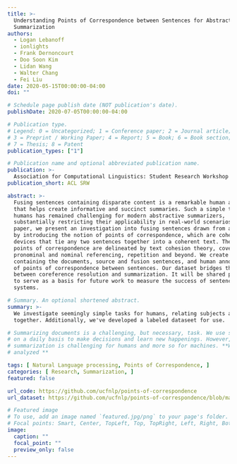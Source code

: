 ```yaml
---
title: >-
  Understanding Points of Correspondence between Sentences for Abstractive 
  Summarization
authors: 
  - Logan Lebanoff
  - ionlights
  - Frank Dernoncourt
  - Doo Soon Kim
  - Lidan Wang
  - Walter Chang
  - Fei Liu
date: 2020-05-15T00:00:00-04:00 
doi: ""

# Schedule page publish date (NOT publication's date).
publishDate: 2020-07-05T00:00:00-04:00

# Publication type.
# Legend: 0 = Uncategorized; 1 = Conference paper; 2 = Journal article;
# 3 = Preprint / Working Paper; 4 = Report; 5 = Book; 6 = Book section;
# 7 = Thesis; 8 = Patent
publication_types: ["1"]

# Publication name and optional abbreviated publication name.
publication: >-
  Association for Computational Linguistics: Student Research Workshop
publication_short: ACL SRW

abstract: >-
  Fusing sentences containing disparate content is a remarkable human ability
  that helps create informative and succinct summaries. Such a simple task for
  humans has remained challenging for modern abstractive summarizers,
  substantially restricting their applicability in real-world scenarios. In this
  paper, we present an investigation into fusing sentences drawn from a document
  by introducing the notion of points of correspondence, which are cohesive
  devices that tie any two sentences together into a coherent text. The types of
  points of correspondence are delineated by text cohesion theory, covering
  pronominal and nominal referencing, repetition and beyond. We create a dataset
  containing the documents, source and fusion sentences, and human annotations
  of points of correspondence between sentences. Our dataset bridges the gap
  between coreference resolution and summarization. It will be shared publicly
  to serve as a basis for future work to measure the success of sentence fusion
  systems.

# Summary. An optional shortened abstract.
summary: >-
  We investigate seemingly simple tasks for humans, relating subjects and pronouns
  together. Additionally, we've developed a labeled dataseet for use.

# Summarizing documents is a challenging, but necessary, task. We use summaries
# on a daily basis to make decisions and learn new happenings. However, 
# summarization is challenging for humans and more so for machines. **We
# analyzed **

tags: [ Natural Language processing, Points of Correspondence, ]
categories: [ Research, Summarization, ]
featured: false

url_code: https://github.com/ucfnlp/points-of-correspondence
url_dataset: https://github.com/ucfnlp/points-of-correspondence/blob/master/PoC_dataset.json

# Featured image
# To use, add an image named `featured.jpg/png` to your page's folder. 
# Focal points: Smart, Center, TopLeft, Top, TopRight, Left, Right, BottomLeft, Bottom, BottomRight.
image:
  caption: ""
  focal_point: ""
  preview_only: false
---
```

